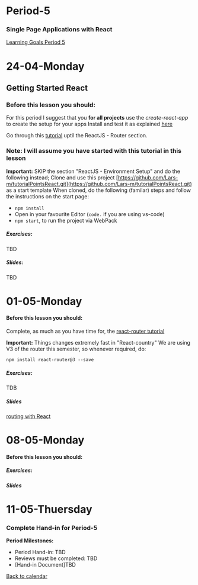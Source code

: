# Period-5 
### Single Page Applications with React

[Learning Goals Period 5](https://docs.google.com/document/d/1Go73pX9mLSipS0BJ8QtqGJuSwO68Zs9NUxyGA_fpmAA/edit?usp=sharing)

# **24-04-Monday** 
## Getting Started React


### Before this lesson you should:
For this period I suggest that you **for all projects** use the *create-react-app* to create the setup for your apps
Install and test it as explained [here](https://github.com/facebookincubator/create-react-app)

Go through this [tutorial](https://www.tutorialspoint.com/reactjs/) uptil the ReactJS - Router section.

### Note: I will assume you have started with this tutorial in this lesson

**Important:** SKIP the section "ReactJS - Environment Setup" and do the following instead;
Clone and use this project [https://github.com/Lars-m/tutorialPointsReact.git](https://github.com/Lars-m/tutorialPointsReact.git) as a start template
When cloned, do the following (familar) steps and follow the instructions on the start page:
- ```npm install```
- Open in your favourite Editor (```code.``` if you are using vs-code) 
- ```npm start```, to run the project via WebPack



##### Exercises:
TBD

##### Slides:
TBD



# **01-05-Monday**

#### Before this lesson you should:
Complete, as much as you have time for, the [react-router tutorial](https://github.com/ReactTraining/react-router/tree/v3/docs)

**Important:** Things changes extremely fast in "React-country" We are using V3 of the router this semester, so whenever required, do:

```npm install react-router@3 --save```

##### Exercises:
TDB

##### Slides
[routing with React](http://slides3-plaul.rhcloud.com/reactRouting/routing.html)

# **08-05-Monday**

#### Before this lesson you should:


##### Exercises:


##### Slides

# **11-05-Thuersday**

### Complete Hand-in for Period-5

**Period Milestones:**
* Period Hand-in: TBD
* Reviews must be completed: TBD
* [Hand-in Document]TBD

[Back to calendar](periods.md)
